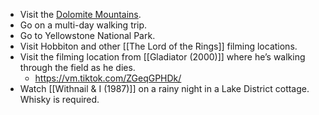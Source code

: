 - Visit the [Dolomite Mountains](https://en.wikipedia.org/wiki/Dolomites).
- Go on a multi-day walking trip.
- Go to Yellowstone National Park.
- Visit Hobbiton and other [[The Lord of the Rings]] filming locations.
- Visit the filming location from [[Gladiator (2000)]] where he’s walking through the field as he dies.
	- https://vm.tiktok.com/ZGeqGPHDk/
- Watch [[Withnail & I (1987)]] on a rainy night in a Lake District cottage. Whisky is required.